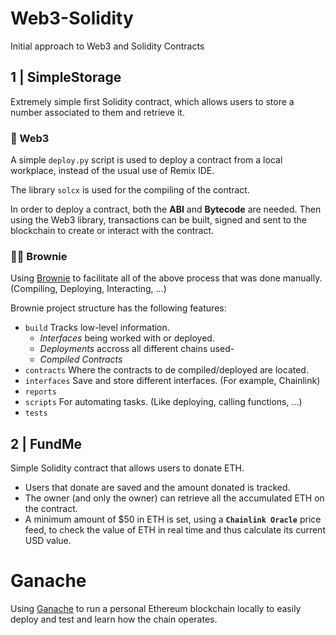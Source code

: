# Web3-Solidity
Initial approach to Web3 and Solidity Contracts

## 1 | SimpleStorage
Extremely simple first Solidity contract, which allows users to store a number associated to them and retrieve it.

### 🐍 Web3
A simple ``deploy.py`` script is used to deploy a contract from a local workplace, instead of the usual use of Remix IDE.

The library ``solcx`` is used for the compiling of the contract. 

In order to deploy a contract, both the **ABI** and **Bytecode** are needed. Then using the Web3 library, transactions can be built, signed and sent to the blockchain to create or interact with the contract.

### 👩‍🍳 Brownie

Using [Brownie](https://github.com/eth-brownie/brownie) to facilitate all of the above process that was done manually. (Compiling, Deploying, Interacting, ...)

Brownie project structure has the following features:
- `build` Tracks low-level information.
    - *Interfaces* being worked with or deployed.
    - *Deployments* accross all different chains used-
    - *Compiled Contracts*
- `contracts` Where the contracts to de compiled/deployed are located.
- `interfaces` Save and store different interfaces. (For example, Chainlink)
- `reports`
- `scripts` For automating tasks. (Like deploying, calling functions, ...)
- `tests` 


## 2 | FundMe
Simple Solidity contract that allows users to donate ETH. 
- Users that donate are saved and the amount donated is tracked.
- The owner (and only the owner) can retrieve all the accumulated ETH on the contract.
- A minimum amount of $50 in ETH is set, using a **``Chainlink Oracle``** price feed, to check the value of ETH in real time and thus calculate its current USD value.

# Ganache
Using [Ganache](https://trufflesuite.com/ganache/) to run a personal Ethereum blockchain locally to easily deploy and test and learn how the chain operates. 